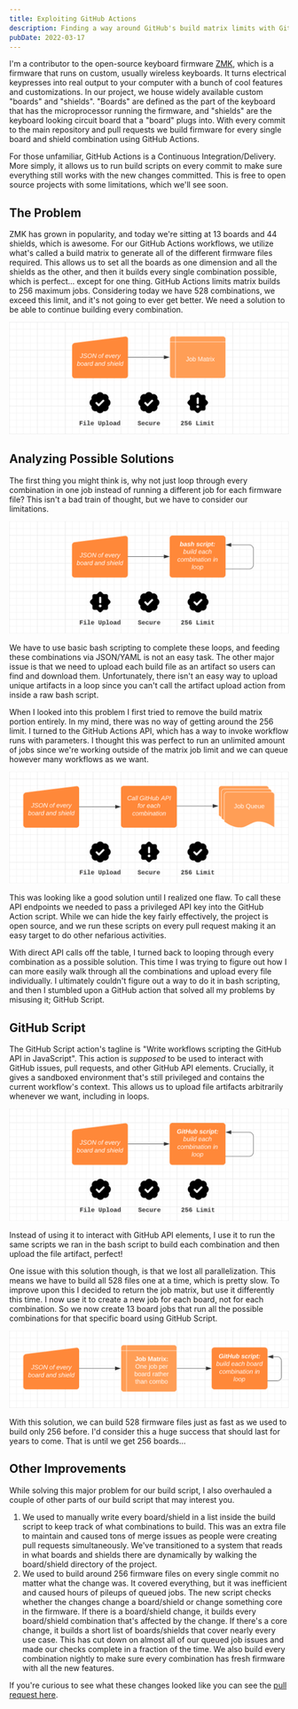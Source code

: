 ```yaml
---
title: Exploiting GitHub Actions
description: Finding a way around GitHub's build matrix limits with GitHub Script
pubDate: 2022-03-17
---
```


I'm a contributor to the open-source keyboard firmware [ZMK](https://zmk.dev), which is a firmware that runs on custom, usually wireless keyboards. It turns electrical keypresses into real output to your computer with a bunch of cool features and customizations. In our project, we house widely available custom "boards" and "shields". "Boards" are defined as the part of the keyboard that has the microprocessor running the firmware, and "shields" are the keyboard looking circuit board that a "board" plugs into. With every commit to the main repository and pull requests we build firmware for every single board and shield combination using GitHub Actions.

For those unfamiliar, GitHub Actions is a Continuous Integration/Delivery. More simply, it allows us to run build scripts on every commit to make sure everything still works with the new changes committed. This is free to open source projects with some limitations, which we'll see soon.

## The Problem

ZMK has grown in popularity, and today we're sitting at 13 boards and 44 shields, which is awesome. For our GitHub Actions workflows, we utilize what's called a build matrix to generate all of the different firmware files required. This allows us to set all the boards as one dimension and all the shields as the other, and then it builds every single combination possible, which is perfect... except for one thing. GitHub Actions limits matrix builds to 256 maximum jobs. Considering today we have 528 combinations, we exceed this limit, and it's not going to ever get better. We need a solution to be able to continue building every combination.

![Diagram of the current build solution, failing at the 256 limit](./current.png)

## Analyzing Possible Solutions

The first thing you might think is, why not just loop through every combination in one job instead of running a different job for each firmware file? This isn't a bad train of thought, but we have to consider our limitations.

![Diagram of a bash script solution, it doesn't let us upload](./bash.png)

We have to use basic bash scripting to complete these loops, and feeding these combinations via JSON/YAML is not an easy task. The other major issue is that we need to upload each build file as an artifact so users can find and download them. Unfortunately, there isn't an easy way to upload unique artifacts in a loop since you can't call the artifact upload action from inside a raw bash script.

When I looked into this problem I first tried to remove the build matrix portion entirely. In my mind, there was no way of getting around the 256 limit. I turned to the GitHub Actions API, which has a way to invoke workflow runs with parameters. I thought this was perfect to run an unlimited amount of jobs since we're working outside of the matrix job limit and we can queue however many workflows as we want. 

![Diagram of calling the GitHub Actions API, failing at security](./actions-api.png)

This was looking like a good solution until I realized one flaw. To call these API endpoints we needed to pass a privileged API key into the GitHub Action script. While we can hide the key fairly effectively, the project is open source, and we run these scripts on every pull request making it an easy target to do other nefarious activities. 

With direct API calls off the table, I turned back to looping through every combination as a possible solution. This time I was trying to figure out how I can more easily walk through all the combinations and upload every file individually. I ultimately couldn't figure out a way to do it in bash scripting, and then I stumbled upon a GitHub action that solved all my problems by misusing it; GitHub Script.

## GitHub Script

The GitHub Script action's tagline is "Write workflows scripting the GitHub API in JavaScript". This action is _supposed_ to be used to interact with GitHub issues, pull requests, and other GitHub API elements. Crucially, it gives a sandboxed environment that's still privileged and contains the current workflow's context. This allows us to upload file artifacts arbitrarily whenever we want, including in loops.

![Diagram of using GitHub script to loop, meeting all requirements](./github-script.png)

Instead of using it to interact with GitHub API elements, I use it to run the same scripts we ran in the bash script to build each combination and then upload the file artifact, perfect!

One issue with this solution though, is that we lost all parallelization. This means we have to build all 528 files one at a time, which is pretty slow. To improve upon this I decided to return the job matrix, but use it differently this time. I now use it to create a new job for each board, not for each combination. So we now create 13 board jobs that run all the possible combinations for that specific board using GitHub Script. 

![Diagram of added parallelization by putting a matrix between the JSON shield list and the GitHub script loop](./github-script-parallel.png)

With this solution, we can build 528 firmware files just as fast as we used to build only 256 before. I'd consider this a huge success that should last for years to come. That is until we get 256 boards...

## Other Improvements

While solving this major problem for our build script, I also overhauled a couple of other parts of our build script that may interest you.

 1. We used to manually write every board/shield in a list inside the build script to keep track of what combinations to build. This was an extra file to maintain and caused tons of merge issues as people were creating pull requests simultaneously. We've transitioned to a system that reads in what boards and shields there are dynamically by walking the board/shield directory of the project.
 2. We used to build around 256 firmware files on every single commit no matter what the change was. It covered everything, but it was inefficient and caused hours of pileups of queued jobs. The new script checks whether the changes change a board/shield or change something core in the firmware. If there is a board/shield change, it builds every board/shield combination that's affected by the change. If there's a core change, it builds a short list of boards/shields that cover nearly every use case. This has cut down on almost all of our queued job issues and made our checks complete in a fraction of the time. We also build every combination nightly to make sure every combination has fresh firmware with all the new features.

If you're curious to see what these changes looked like you can see the [pull request here](https://github.com/zmkfirmware/zmk/pull/889).
